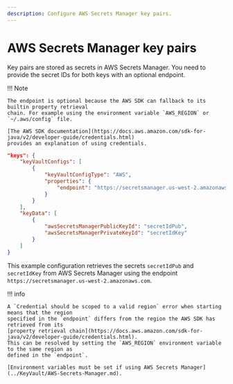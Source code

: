 ```yaml
---
description: Configure AWS Secrets Manager key pairs.
---
```


# AWS Secrets Manager key pairs

Key pairs are stored as secrets in AWS Secrets Manager. You need to provide the secret IDs for both
keys with an optional endpoint.

!!! Note

    The endpoint is optional because the AWS SDK can fallback to its builtin property retrieval
    chain. For example using the environment variable `AWS_REGION` or `~/.aws/config` file.

    [The AWS SDK documentation](https://docs.aws.amazon.com/sdk-for-java/v2/developer-guide/credentials.html)
    provides an explanation of using credentials.

```json
"keys": {
    "keyVaultConfigs": [
        {
            "keyVaultConfigType": "AWS",
            "properties": {
                "endpoint": "https://secretsmanager.us-west-2.amazonaws.com"
            }
        }
    ],
    "keyData": [
        {
            "awsSecretsManagerPublicKeyId": "secretIdPub",
            "awsSecretsManagerPrivateKeyId": "secretIdKey"
        }
    ]
}
```

This example configuration retrieves the secrets `secretIdPub` and `secretIdKey` from
AWS Secrets Manager using the endpoint `https://secretsmanager.us-west-2.amazonaws.com`.

!!! info

    A `Credential should be scoped to a valid region` error when starting means that the region
    specified in the `endpoint` differs from the region the AWS SDK has retrieved from its
    [property retrieval chain](https://docs.aws.amazon.com/sdk-for-java/v2/developer-guide/credentials.html).
    This can be resolved by setting the `AWS_REGION` environment variable to the same region as
    defined in the `endpoint`.
    
    [Environment variables must be set if using AWS Secrets Manager](../KeyVault/AWS-Secrets-Manager.md).
